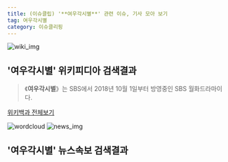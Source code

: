 ```yaml
---
title: (이슈클립) '**여우각시별**' 관련 이슈, 기사 모아 보기
tag: 여우각시별
category: 이슈클리핑
---
```

![wiki_img](https://user-images.githubusercontent.com/42597476/44503234-41136a80-a6d0-11e8-9071-6fc6418eafe4.png)
## **'**여우각시별**'** 위키피디아 검색결과
>《**여우각시별**》는 SBS에서 2018년 10월 1일부터 방영중인 SBS 월화드라마이다.

<a href="https://ko.wikipedia.org/wiki/여우각시별" target="_blank">위키백과 전체보기</a>

![wordcloud](https://s3.ap-northeast-2.amazonaws.com/lyrics101-wordcloud/2018-10-01-1538400651.png)
![news_img](https://user-images.githubusercontent.com/42597476/44507050-1206f400-a6e4-11e8-8d98-7ffbfebb353f.png)
## **'**여우각시별**'** 뉴스속보 검색결과

